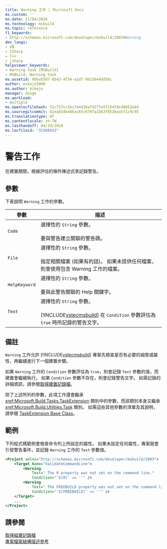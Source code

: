 ```yaml
---
title: Warning 工作 | Microsoft Docs
ms.custom: ''
ms.date: 11/04/2016
ms.technology: msbuild
ms.topic: reference
f1_keywords:
- http://schemas.microsoft.com/developer/msbuild/2003#Warning
dev_langs:
- VB
- CSharp
- C++
- jsharp
helpviewer_keywords:
- Warning task [MSBuild]
- MSBuild, Warning task
ms.assetid: 96ba5507-8b43-4f54-a1d7-9b15644dd56c
author: mikejo5000
ms.author: mikejo
manager: douge
ms.workload:
- multiple
ms.openlocfilehash: 51c717cc1bc744438afd277e5f154fdcd8852e8d
ms.sourcegitcommit: 42ea834b446ac65c679fa1043f853bea5f1c9c95
ms.translationtype: HT
ms.contentlocale: zh-TW
ms.lasthandoff: 04/19/2018
ms.locfileid: "31568432"
---
```

# <a name="warning-task"></a>警告工作
在建置期間，根據評估的條件陳述式來記錄警告。  
  
## <a name="parameters"></a>參數  
 下表說明 `Warning` 工作的參數。  
  
|參數|描述|  
|---------------|-----------------|  
|`Code`|選擇性的 `String` 參數。<br /><br /> 要與警告建立關聯的警告碼。|  
|`File`|選擇性的 `String` 參數。<br /><br /> 指定相關檔案 (如果有的話)。 如果未提供任何檔案，則會使用包含 Warning 工作的檔案。|  
|`HelpKeyword`|選擇性的 `String` 參數。<br /><br /> 要與此警告關聯的 Help 關鍵字。|  
|`Text`|選擇性的 `String` 參數。<br /><br /> [!INCLUDE[vstecmsbuild](../extensibility/internals/includes/vstecmsbuild_md.md)] 在 `Condition` 參數評估為 `true` 時所記錄的警告文字。|  
  
## <a name="remarks"></a>備註  
 `Warning` 工作允許 [!INCLUDE[vstecmsbuild](../extensibility/internals/includes/vstecmsbuild_md.md)] 專案先檢查是否有必要的組態或屬性，再繼續進行下一個建置步驟。  
  
 如果 `Warning` 工作的 `Condition` 參數評估為 `true`，則會記錄 `Text` 參數的值，而建置會繼續執行。 如果 `Condition` 參數不存在，則會記錄警告文字。 如需記錄的詳細資訊，請參閱[取得建置記錄檔](../msbuild/obtaining-build-logs-with-msbuild.md)。  
  
 除了上述所列的參數，此項工作還會繼承 <xref:Microsoft.Build.Tasks.TaskExtension> 類別中的參數，而該類別本身又繼承 <xref:Microsoft.Build.Utilities.Task> 類別。 如需這些其他參數的清單及其說明，請參閱 [TaskExtension Base Class](../msbuild/taskextension-base-class.md)。  
  
## <a name="example"></a>範例  
 下列程式碼範例會檢查命令列上所設定的屬性。 如果未設定任何屬性，專案就會引發警告事件，並記錄 `Warning` 工作的 `Text` 參數值。  
  
```xml  
<Project xmlns="http://schemas.microsoft.com/developer/msbuild/2003">  
    <Target Name="ValidateCommandLine">  
        <Warning  
            Text=" The 0 property was not set on the command line."  
            Condition="'$(0)' == ''" />  
        <Warning  
            Text=" The FREEBUILD property was not set on the command line."  
            Condition="'$(FREEBUILD)' == ''" />  
    </Target>  
    ...  
</Project>  
```  
  
## <a name="see-also"></a>請參閱  
 [取得組建記錄檔](../msbuild/obtaining-build-logs-with-msbuild.md)   
 [專案檔案結構描述參考](../msbuild/msbuild-project-file-schema-reference.md)